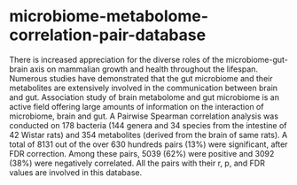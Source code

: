 # microbiome-metabolome-correlation-pair-database
 
There is increased appreciation for the diverse roles of the microbiome-gut-brain axis on mammalian growth and health throughout the lifespan. Numerous studies have demonstrated that the gut microbiome and their metabolites are extensively involved in the communication between brain and gut. Association study of brain metabolome and gut microbiome is an active field offering large amounts of information on the interaction of microbiome, brain and gut. A Pairwise Spearman correlation analysis was conducted on 178 bacteria (144 genera and 34 species from the intestine of 42 Wistar rats) and 354 metabolites (derived from the brain of same rats). A total of 8131 out of the over 630 hundreds pairs (13%) were significant, after FDR correction. Among these pairs, 5039 (62%) were positive and 3092 (38%) were negatively correlated. All the pairs with their r, p, and FDR values are involved in this database. 
